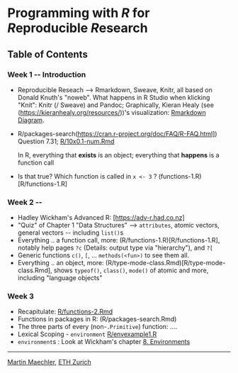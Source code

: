 # Programming with *R* for *R*eproducible *R*esearch

## Table of Contents

### Week 1 -- Introduction
 - Reproducible Reseach -->  Rmarkdown, Sweave, Knitr, all based on Donald
   Knuth's "noweb".
   What happens in R Studio when klicking "Knit": Knitr (/ Sweave) and
   Pandoc; Graphically, Kieran
   Healy (see (https://kieranhealy.org/resources/))'s visualization:
   [Rmarkdown Diagram](https://polybox.ethz.ch/index.php/s/7vlx3zTAAqkoGyX).

 - R/packages-search(https://cran.r-project.org/doc/FAQ/R-FAQ.html]) Question 7.31;
 	[R/10x0.1-num.Rmd](R/10x0.1-num.Rmd)


   In R,
   everything that **exists** is an object;
   everything that **happens** is a function call

 - Is that true?  Which function is called in `x <- 3` ? (functions-1.R)[R/functions-1.R]

### Week 2 --
 - Hadley Wickham's  Advanced R: [https://adv-r.had.co.nz]
 - "Quiz" of Chapter 1 "Data Structures" --> `attributes`, atomic vectors,
   general vectors -- including `list()`s
 - Everything .. a function call, more:	(R/functions-1.R)[R/functions-1.R],
   notably help pages  `?c` (Details: output type via "hierarchy"), and `?[`
 - Generic functions `c()`, `[`, ...  `methods(<fun>)` to see them all.
 - Everything .. an object, more: (R/type-mode-class.Rmd)[R/type-mode-class.Rmd],
   shows `typeof()`, `class()`, `mode()` of atomic and more, including
   "language objects"


### Week 3

 - Recapitulate:  [R/functions-2.Rmd](R/functions-2.Rmd)
 - Functions in packages in R: (R/packages-search.Rmd)
 - The three parts of every (non-`.Primitive`) function: ....
 - Lexical Scoping - `environment` [R/envexample1.R](R/envexample1.R)
 - `environment`s : Look at Wickham's chapter [8. Environments](https://adv-r.had.co.nz/Environments.html)

---
[Martin Maechler](https://stat.ethz.ch/~maechler), [ETH Zurich](https://www.ethz.ch.)




